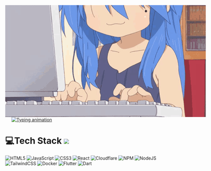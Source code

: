 
<img src="https://github.com/Popandypalo/popandypalo/blob/main/assets/lucky-star-anime.gif" alt="Anime gif" align="left" style="max-width: 130%; height: auto;">


<div id="text" style="margin-left: 20px;">
  <a href="https://github.com/Popandypalo/popandypalo">
    <img src="https://readme-typing-svg.herokuapp.com?color=white&center=true&vCenter=true&lines=Hi%2C+everybody!;I+love+coding..;anywhere%2C+anytime" alt="Typing animation">
  </a>
</div>

# 💻Tech Stack <img src = "https://media2.giphy.com/media/QssGEmpkyEOhBCb7e1/giphy.gif?cid=ecf05e47a0n3gi1bfqntqmob8g9aid1oyj2wr3ds3mg700bl&rid=giphy.gif" width = 32px> 
![HTML5](https://img.shields.io/badge/html5-%23E34F26.svg?style=for-the-badge&logo=html5&logoColor=white) ![JavaScript](https://img.shields.io/badge/javascript-%23323330.svg?style=for-the-badge&logo=javascript&logoColor=%23F7DF1E) ![CSS3](https://img.shields.io/badge/css3-%231572B6.svg?style=for-the-badge&logo=css3&logoColor=white) ![React](https://img.shields.io/badge/react-%230db7ed.svg?style=for-the-badge&logo=react&logoColor=white) ![Cloudflare](https://img.shields.io/badge/Cloudflare-F38020?style=for-the-badge&logo=Cloudflare&logoColor=white) ![NPM](https://img.shields.io/badge/NPM-%23000000.svg?style=for-the-badge&logo=npm&logoColor=white) ![NodeJS](https://img.shields.io/badge/node.js-6DA55F?style=for-the-badge&logo=node.js&logoColor=white) ![TailwindCSS](https://img.shields.io/badge/tailwindcss-%2338B2AC.svg?style=for-the-badge&logo=tailwind-css&logoColor=white) ![Docker](https://img.shields.io/badge/docker-%230db7ed.svg?style=for-the-badge&logo=docker&logoColor=white) ![Flutter](https://img.shields.io/badge/flutter-%230db7ed.svg?style=for-the-badge&logo=flutter&logoColor=azure) ![Dart](https://img.shields.io/badge/dart-%230db7ed.svg?style=for-the-badge&logo=dart&logoColor=blue)